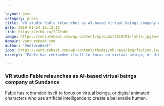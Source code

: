 ```yaml
---

layout: post
category: press
title: "VR studio Fable relaunches as AI-based virtual beings company at Sundance"
date: 2019-01-24 16:12:12
link: https://vrhk.co/2CGYxbb
image: https://venturebeat.com/wp-content/uploads/2019/01/fable.jpg?w=1200&strip=all
domain: venturebeat.com
author: "VentureBeat"
icon: https://venturebeat.com/wp-content/themes/vb-news/img/favicon.ico
excerpt: "Fable has rebranded itself to focus on virtual beings, or digital animated characters who use artificial intelligence to create a believable human."

---
```


### VR studio Fable relaunches as AI-based virtual beings company at Sundance

Fable has rebranded itself to focus on virtual beings, or digital animated characters who use artificial intelligence to create a believable human.